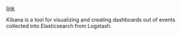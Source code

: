 [link](http://www.elasticsearch.org/overview/kibana/)

Kibana is a tool for visualizing and creating dashboards out of events collected into Elasticsearch from Logstash.
